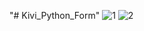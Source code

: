 "# Kivi_Python_Form" 
![1](https://user-images.githubusercontent.com/53448100/122816835-d86ff080-d2f4-11eb-9ebb-da231446add6.png)
![2](https://user-images.githubusercontent.com/53448100/122816843-da39b400-d2f4-11eb-8809-29c283b77c5e.png)
